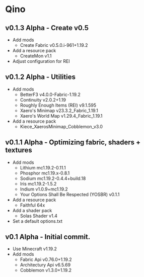 # Qino

## v0.1.3 Alpha - Create v0.5
- Add mods
  - Create Fabric v0.5.0.i-961+1.19.2
- Add a resource pack
  - CreateMon v1.1
- Adjust configuration for REI

## v0.1.2 Alpha - Utilities
- Add mods
  - BetterF3 v4.0.0-Fabric-1.19.2
  - Continuity v2.0.2+1.19
  - Roughly Enough Items (REI) v9.1.595
  - Xaero's Minimap v23.3.2_Fabric_1.19.1
  - Xaero's World Map v1.29.4_Fabric_1.19.1
- Add a resource pack
  - Kiece_XaerosMinimap_Cobblemon_v3.0

## v0.1.1 Alpha - Optimizing fabric, shaders + textures
- Add mods
  - Lithium mc1.19.2-0.11.1
  - Phosphor mc1.19.x-0.8.1
  - Sodium mc1.19.2-0.4.4+build.18
  - Iris mc1.19.2-1.5.2
  - Indium v1.0.9+mc1.19.2
  - Your Options Shall Be Respected (YOSBR) v0.1.1
- Add a resource pack
  - Faithful 64x
- Add a shader pack
  - Solas Shader v1.4
- Set a default options.txt

## v0.1 Alpha - Initial commit.
- Use Minecraft v1.19.2
- Add mods
  - Fabric Api v0.76.0+1.19.2
  - Architectury Api v6.5.69
  - Cobblemon v1.3.0+1.19.2
